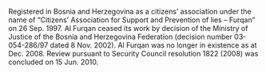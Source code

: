  Registered in Bosnia and Herzegovina as a citizens’ association under the 
name of “Citizens’ Association for Support and Prevention of lies – 
Furqan” on 26 Sep. 1997. Al Furqan ceased its work by decision of the 
Ministry of Justice of the Bosnia and Herzegovina Federation (decision number 
03-054-286/97 dated 8 Nov. 2002). Al Furqan was no longer in existence as at 
Dec. 2008. Review pursuant to Security Council resolution 1822 (2008) was 
concluded on 15 Jun. 2010. 
